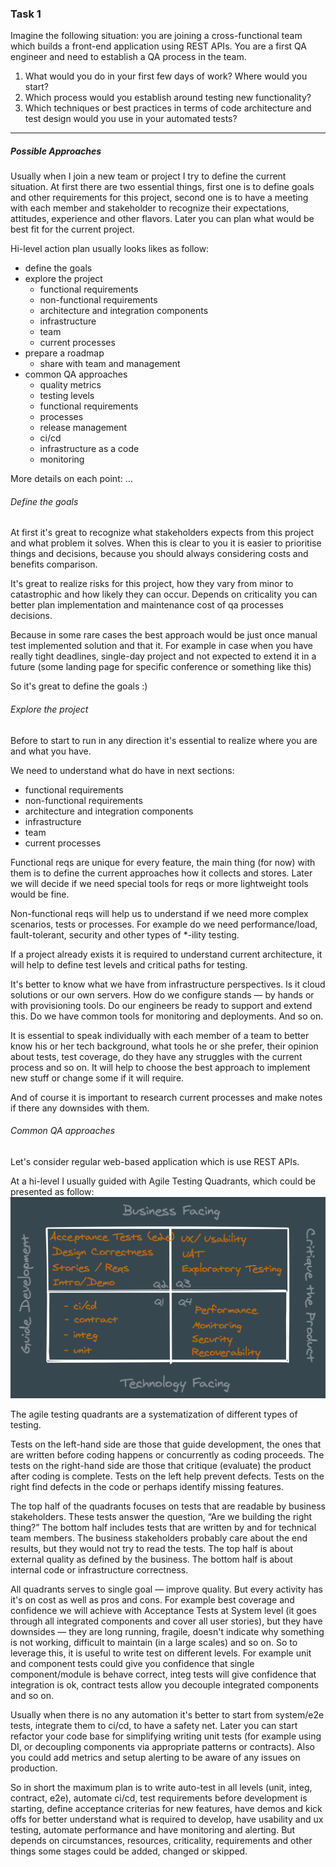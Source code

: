 
### Task 1

Imagine the following situation: you are joining a cross-functional team which builds a front-end application using REST APIs. You are a first QA engineer and need to establish a QA process in the team.
1. What would you do in your first few days of work? Where would you start?
2. Which process would you establish around testing new functionality?
3. Which techniques or best practices in terms of code architecture and test design would you use in your automated tests?


-----
##### Possible Approaches

Usually when I join a new team or project I try to define the current situation. At first there are two essential things, first one is to define goals and other requirements for this project, second one is to have a meeting with each member and stakeholder to recognize their expectations, attitudes, experience and other flavors. Later you can plan what would be best fit for the current project. 

Hi-level action plan usually looks likes as follow: 
- define the goals
- explore the project
  - functional requirements
  - non-functional requirements
  - architecture and integration components
  - infrastructure
  - team
  - current processes
- prepare a roadmap 
  - share with team and management
- common QA approaches
  - quality metrics
  - testing levels
  - functional requirements
  - processes
  - release management
  - ci/cd
  - infrastructure as a code
  - monitoring


More details on each point: ...



###### Define the goals

At first it's great to recognize what stakeholders expects from this project and what problem it solves. When this is clear to you it is easier to prioritise things and decisions, because you should always considering costs and benefits comparison. 

It's great to realize risks for this project, how they vary from minor to catastrophic and how likely they can occur. 
Depends on criticality you can better plan implementation and maintenance cost of qa processes decisions. 

Because in some rare cases the best approach would be just once manual test implemented solution and that it. For example in case when you have really tight deadlines, single-day project and not expected to extend it in a future (some landing page for specific conference or something like this)

So it's great to define the goals :)

###### Explore the project

Before to start to run in any direction it's essential to realize where you are and what you have. 

We need to understand what do have in next sections: 
- functional requirements
- non-functional requirements
- architecture and integration components
- infrastructure
- team
- current processes

Functional reqs are unique for every feature, the main thing (for now) with them is to define the current approaches how it collects and stores. Later we will decide if we need special tools for reqs or more lightweight tools would be fine. 

Non-functional reqs will help us to understand if we need more complex scenarios, tests or processes. For example do we need performance/load, fault-tolerant, security and other types of *-ility testing.

If a project already exists it is required to understand current architecture, it will help to define test levels and critical paths for testing. 

It's better to know what we have from infrastructure perspectives. Is it cloud solutions or our own servers. How do we configure stands — by hands or with provisioning tools. Do our engineers be ready to support and extend this. Do we have common tools for monitoring and deployments. And so on. 

It is essential to speak individually with each member of a team to better know his or her tech background, what tools he or she prefer, their opinion about tests, test coverage, do they have any struggles with the current process and so on. It will help to choose the best approach to implement new stuff or change some if it will require. 

And of course it is important to research current processes and make notes if there any downsides with them. 


###### Common QA approaches

Let's consider regular web-based application which is use REST APIs. 

At a hi-level I usually guided with Agile Testing Quadrants, which could be presented as follow:
![image info](./pictures/agile-quadrants.png)

The agile testing quadrants are a systematization of different types of testing. 

Tests on the left-hand side are those that guide development, the ones that are written before coding happens or concurrently as coding proceeds. The tests on the right-hand side are those that critique (evaluate) the product after coding is complete. Tests on the left help prevent defects. Tests on the right find defects in the code or perhaps identify missing features.

The top half of the quadrants focuses on tests that are readable by business stakeholders. These tests answer the question, “Are we building the right thing?” The bottom half includes tests that are written by and for technical team members. The business stakeholders probably care about the end results, but they would not try to read the tests. The top half is about external quality as defined by the business. The bottom half is about internal code or infrastructure correctness.


All quadrants serves to single goal — improve quality. But every activity has it's on cost as well as pros and cons. For example best coverage and confidence we will achieve with Acceptance Tests at System level (it goes through all integrated components and cover all user stories), but they have downsides — they are long running, fragile, doesn't indicate why something is not working, difficult to maintain (in a large scales) and so on. So to leverage this, it is useful to write test on different levels. For example unit and component tests could give you confidence that single component/module is behave correct, integ tests will give confidence that integration is ok, contract tests allow you decouple integrated components and so on. 

Usually when there is no any automation it's better to start from system/e2e tests, integrate them to ci/cd, to have a safety net. Later you can start refactor your code base for simplifying writing unit tests (for example using DI, or decoupling components via appropriate patterns or contracts). Also you could add metrics and setup alerting to be aware of any issues on production. 


So in short the maximum plan is to write auto-test in all levels (unit, integ, contract, e2e), automate ci/cd, test requirements before development is starting, define acceptance criterias for new features, have demos and kick offs for better understand what is required to develop, have usability and ux testing, automate performance and have monitoring and alerting. 
But depends on circumstances, resources, criticality, requirements and other things some stages could be added, changed or skipped.


